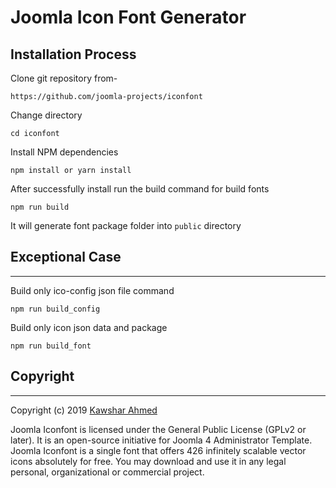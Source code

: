 # Joomla Icon Font Generator

## Installation Process

Clone git repository from-
```
https://github.com/joomla-projects/iconfont
```

Change directory
```
cd iconfont 
```

Install NPM dependencies

```
npm install or yarn install
```

After successfully install run the build command for build fonts

```
npm run build
```
It will generate font package folder into ```public``` directory

## Exceptional Case 
----------
Build only ico-config json file command

```
npm run build_config
```

Build only icon json data and package 
```
npm run build_font
```
## Copyright
----------------

Copyright (c) 2019 [Kawshar Ahmed](https://github.com/kawshar/) 

Joomla Iconfont is licensed under the General Public License (GPLv2 or later). It is an open-source initiative for Joomla 4 Administrator Template. Joomla Iconfont is a single font that offers 426 infinitely scalable vector icons absolutely for free. You may download and use it in any legal personal, organizational or commercial project.